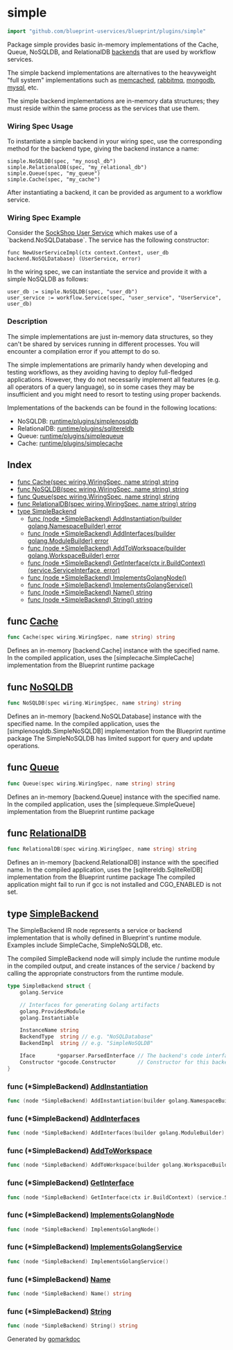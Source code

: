 <!-- Code generated by gomarkdoc. DO NOT EDIT -->

# simple

```go
import "github.com/blueprint-uservices/blueprint/plugins/simple"
```

Package simple provides basic in\-memory implementations of the Cache, Queue, NoSQLDB, and RelationalDB [backends](<https://github.com/Blueprint-uServices/blueprint/tree/main/runtime/core/backend>) that are used by workflow services.

The simple backend implementations are alternatives to the heavyweight "full system" implementations such as [memcached](<https://github.com/Blueprint-uServices/blueprint/tree/main/plugins/memcached>), [rabbitmq](<https://github.com/Blueprint-uServices/blueprint/tree/main/plugins/rabbitmq>), [mongodb](<https://github.com/Blueprint-uServices/blueprint/tree/main/plugins/mongodb>), [mysql](<https://github.com/Blueprint-uServices/blueprint/tree/main/plugins/mysql>), etc.

The simple backend implementations are in\-memory data structures; they must reside within the same process as the services that use them.

### Wiring Spec Usage

To instantiate a simple backend in your wiring spec, use the corresponding method for the backend type, giving the backend instance a name:

```
simple.NoSQLDB(spec, "my_nosql_db")
simple.RelationalDB(spec, "my_relational_db")
simple.Queue(spec, "my_queue")
simple.Cache(spec, "my_cache")
```

After instantiating a backend, it can be provided as argument to a workflow service.

### Wiring Spec Example

Consider the [SockShop User Service](<https://github.com/Blueprint-uServices/blueprint/tree/main/examples/sockshop/workflow/user>) which makes use of a \`backend.NoSQLDatabase\`. The service has the following constructor:

```
func NewUserServiceImpl(ctx context.Context, user_db backend.NoSQLDatabase) (UserService, error)
```

In the wiring spec, we can instantiate the service and provide it with a simple NoSQLDB as follows:

```
user_db := simple.NoSQLDB(spec, "user_db")
user_service := workflow.Service(spec, "user_service", "UserService", user_db)
```

### Description

The simple implementations are just in\-memory data structures, so they can't be shared by services running in different processes. You will encounter a compilation error if you attempt to do so.

The simple implementations are primarily handy when developing and testing workflows, as they avoiding having to deploy full\-fledged applications. However, they do not necessarily implement all features \(e.g. all operators of a query language\), so in some cases they may be insufficient and you might need to resort to testing using proper backends.

Implementations of the backends can be found in the following locations:

- NoSQLDB: [runtime/plugins/simplenosqldb](<https://github.com/Blueprint-uServices/blueprint/tree/main/runtime/plugins/simplenosqldb>)
- RelationalDB: [runtime/plugins/sqlitereldb](<https://github.com/Blueprint-uServices/blueprint/tree/main/runtime/plugins/sqlitereldb>)
- Queue: [runtime/plugins/simplequeue](<https://github.com/Blueprint-uServices/blueprint/tree/main/runtime/plugins/simplequeue>)
- Cache: [runtime/plugins/simplecache](<https://github.com/Blueprint-uServices/blueprint/tree/main/runtime/plugins/simplecache>)

## Index

- [func Cache\(spec wiring.WiringSpec, name string\) string](<#Cache>)
- [func NoSQLDB\(spec wiring.WiringSpec, name string\) string](<#NoSQLDB>)
- [func Queue\(spec wiring.WiringSpec, name string\) string](<#Queue>)
- [func RelationalDB\(spec wiring.WiringSpec, name string\) string](<#RelationalDB>)
- [type SimpleBackend](<#SimpleBackend>)
  - [func \(node \*SimpleBackend\) AddInstantiation\(builder golang.NamespaceBuilder\) error](<#SimpleBackend.AddInstantiation>)
  - [func \(node \*SimpleBackend\) AddInterfaces\(builder golang.ModuleBuilder\) error](<#SimpleBackend.AddInterfaces>)
  - [func \(node \*SimpleBackend\) AddToWorkspace\(builder golang.WorkspaceBuilder\) error](<#SimpleBackend.AddToWorkspace>)
  - [func \(node \*SimpleBackend\) GetInterface\(ctx ir.BuildContext\) \(service.ServiceInterface, error\)](<#SimpleBackend.GetInterface>)
  - [func \(node \*SimpleBackend\) ImplementsGolangNode\(\)](<#SimpleBackend.ImplementsGolangNode>)
  - [func \(node \*SimpleBackend\) ImplementsGolangService\(\)](<#SimpleBackend.ImplementsGolangService>)
  - [func \(node \*SimpleBackend\) Name\(\) string](<#SimpleBackend.Name>)
  - [func \(node \*SimpleBackend\) String\(\) string](<#SimpleBackend.String>)


<a name="Cache"></a>
## func [Cache](<https://github.com/blueprint-uservices/blueprint/blob/main/plugins/simple/wiring.go#L90>)

```go
func Cache(spec wiring.WiringSpec, name string) string
```

Defines an in\-memory \[backend.Cache\] instance with the specified name. In the compiled application, uses the \[simplecache.SimpleCache\] implementation from the Blueprint runtime package

<a name="NoSQLDB"></a>
## func [NoSQLDB](<https://github.com/blueprint-uservices/blueprint/blob/main/plugins/simple/wiring.go#L71>)

```go
func NoSQLDB(spec wiring.WiringSpec, name string) string
```

Defines an in\-memory \[backend.NoSQLDatabase\] instance with the specified name. In the compiled application, uses the \[simplenosqldb.SimpleNoSQLDB\] implementation from the Blueprint runtime package The SimpleNoSQLDB has limited support for query and update operations.

<a name="Queue"></a>
## func [Queue](<https://github.com/blueprint-uservices/blueprint/blob/main/plugins/simple/wiring.go#L84>)

```go
func Queue(spec wiring.WiringSpec, name string) string
```

Defines an in\-memory \[backend.Queue\] instance with the specified name. In the compiled application, uses the \[simplequeue.SimpleQueue\] implementation from the Blueprint runtime package

<a name="RelationalDB"></a>
## func [RelationalDB](<https://github.com/blueprint-uservices/blueprint/blob/main/plugins/simple/wiring.go#L78>)

```go
func RelationalDB(spec wiring.WiringSpec, name string) string
```

Defines an in\-memory \[backend.RelationalDB\] instance with the specified name. In the compiled application, uses the \[sqlitereldb.SqliteRelDB\] implementation from the Blueprint runtime package The compiled application might fail to run if gcc is not installed and CGO\_ENABLED is not set.

<a name="SimpleBackend"></a>
## type [SimpleBackend](<https://github.com/blueprint-uservices/blueprint/blob/main/plugins/simple/ir.go#L21-L34>)

The SimpleBackend IR node represents a service or backend implementation that is wholly defined in Blueprint's runtime module. Examples include SimpleCache, SimpleNoSQLDB, etc.

The compiled SimpleBackend node will simply include the runtime module in the compiled output, and create instances of the service / backend by calling the appropriate constructors from the runtime module.

```go
type SimpleBackend struct {
    golang.Service

    // Interfaces for generating Golang artifacts
    golang.ProvidesModule
    golang.Instantiable

    InstanceName string
    BackendType  string // e.g. "NoSQLDatabase"
    BackendImpl  string // e.g. "SimpleNoSQLDB"

    Iface       *goparser.ParsedInterface // The backend's code interface
    Constructor *gocode.Constructor       // Constructor for this backend implementation
}
```

<a name="SimpleBackend.AddInstantiation"></a>
### func \(\*SimpleBackend\) [AddInstantiation](<https://github.com/blueprint-uservices/blueprint/blob/main/plugins/simple/ir.go#L86>)

```go
func (node *SimpleBackend) AddInstantiation(builder golang.NamespaceBuilder) error
```



<a name="SimpleBackend.AddInterfaces"></a>
### func \(\*SimpleBackend\) [AddInterfaces](<https://github.com/blueprint-uservices/blueprint/blob/main/plugins/simple/ir.go#L82>)

```go
func (node *SimpleBackend) AddInterfaces(builder golang.ModuleBuilder) error
```



<a name="SimpleBackend.AddToWorkspace"></a>
### func \(\*SimpleBackend\) [AddToWorkspace](<https://github.com/blueprint-uservices/blueprint/blob/main/plugins/simple/ir.go#L76>)

```go
func (node *SimpleBackend) AddToWorkspace(builder golang.WorkspaceBuilder) error
```



<a name="SimpleBackend.GetInterface"></a>
### func \(\*SimpleBackend\) [GetInterface](<https://github.com/blueprint-uservices/blueprint/blob/main/plugins/simple/ir.go#L72>)

```go
func (node *SimpleBackend) GetInterface(ctx ir.BuildContext) (service.ServiceInterface, error)
```



<a name="SimpleBackend.ImplementsGolangNode"></a>
### func \(\*SimpleBackend\) [ImplementsGolangNode](<https://github.com/blueprint-uservices/blueprint/blob/main/plugins/simple/ir.go#L100>)

```go
func (node *SimpleBackend) ImplementsGolangNode()
```



<a name="SimpleBackend.ImplementsGolangService"></a>
### func \(\*SimpleBackend\) [ImplementsGolangService](<https://github.com/blueprint-uservices/blueprint/blob/main/plugins/simple/ir.go#L101>)

```go
func (node *SimpleBackend) ImplementsGolangService()
```



<a name="SimpleBackend.Name"></a>
### func \(\*SimpleBackend\) [Name](<https://github.com/blueprint-uservices/blueprint/blob/main/plugins/simple/ir.go#L68>)

```go
func (node *SimpleBackend) Name() string
```



<a name="SimpleBackend.String"></a>
### func \(\*SimpleBackend\) [String](<https://github.com/blueprint-uservices/blueprint/blob/main/plugins/simple/ir.go#L96>)

```go
func (node *SimpleBackend) String() string
```



Generated by [gomarkdoc](<https://github.com/princjef/gomarkdoc>)
